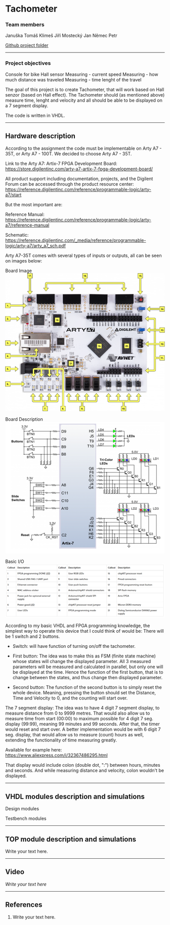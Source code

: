 # Tachometer

### Team members

Januška Tomáš
Klimeš Jiří
Mostecký Jan
Němec Petr

[Github project folder]( https://github.com/JanMostecky/Digital-electronics-1/tree/main/project)



-----------------------------------
### Project objectives

Console for bike
Hall sensor
Measuring - current speed
Measuring - how much distance was traveled
Measuring - time lenght of the travel

The goal of this project is to create Tachometer, that will work based on Hall senzor (based on Hall effect).
The Tachometer should (as mentioned above) measure time, lenght and velocity and all should be able to be displayed on a 7 segment display.

The code is written in VHDL.


-----------------------------------
## Hardware description

According to the assignment the code must be implementable on Arty A7 - 35T, or Arty A7 - 100T. We decided to choose Arty A7 - 35T.

Link to the Arty A7: Artix-7 FPGA Development Board:
https://store.digilentinc.com/arty-a7-artix-7-fpga-development-board/

All product support including documentation, projects, and the Digilent Forum can be accessed through the product resource center:
https://reference.digilentinc.com/reference/programmable-logic/arty-a7/start



But the most important are:

Reference Manual:
https://reference.digilentinc.com/reference/programmable-logic/arty-a7/reference-manual

Schematic:
https://reference.digilentinc.com/_media/reference/programmable-logic/arty-a7/arty_a7_sch.pdf



Arty A7-35T comes with several types of inputs or outputs, all can be seen on images below:

Board Image
![BoardImage](https://github.com/JanMostecky/Digital-electronics-1/blob/main/project/pictures/Arty_A7_Board.PNG)

Board Description
![BoardDescription](https://github.com/JanMostecky/Digital-electronics-1/blob/main/project/pictures/Basic_IO.PNG)

Basic I/O
![BoardIO](https://github.com/JanMostecky/Digital-electronics-1/blob/main/project/pictures/Board_Description.png)



According to my basic VHDL and FPGA programming knowledge, the simplest way to operate this device that I could think of would be:
There will be 1 switch and 2 buttons.

- Switch: will have function of turning on/off the tachometer.

- First button:
The idea was to make this as FSM (finite state machine) whose states will change the displayed parameter.
All 3 measured parameters will be measured and calculated in parallel, but only one will be displayed at the time.
Hence the function of the first button, that is to change between the states, and thus change then displayed parameter.

- Second button:
The function of the second button is to simply reset the whole device.
Meaning, pressing the button should set the Distance, Time and Velocity to 0, and the counting will start over.



The 7 segment display:
The idea was to have 4 digit 7 segment display, to measure distance from 0 to 9999 metres.
That would also allow us to measure time from start (00:00) to maximum possible for 4 digit 7 seg. display (99:99), meaning 99 minutes and 99 seconds.
After that, the timer would reset and start over.
A better implementation would be with 6 digit 7 seg. display, that would allow us to measure (count) hours as well, extending the functionality of time measuring greatly.


Available for example here:
https://www.aliexpress.com/i/32367486295.html

That display would include colon (double dot, ":") between hours, minutes and seconds.
And while measuring distance and velocity, colon wouldn't be displayed.




-----------------------------------
## VHDL modules description and simulations

Design modules






Testbench modules


-----------------------------------
## TOP module description and simulations

Write your text here.



-----------------------------------
## Video

*Write your text here*



-----------------------------------
## References

   1. Write your text here.
